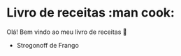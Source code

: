 # Livro de receitas :man cook:
Olá! Bem vindo ao meu livro de receitas :wave:
 - Strogonoff de Frango
